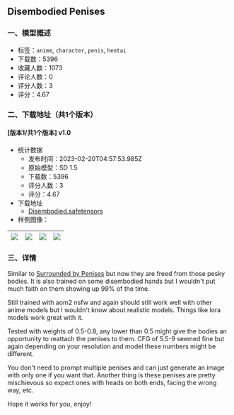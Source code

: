 ## Disembodied Penises
### 一、模型概述

- 标签：`anime`, `character`, `penis`, `hentai`
- 下载数：5396
- 收藏人数：1073
- 评论人数：0
- 评分人数：3
- 评分：4.67

### 二、下载地址（共1个版本）

#### [版本1/共1个版本] v1.0

- 统计数据
  - 发布时间：2023-02-20T04:57:53.985Z
  - 原始模型：SD 1.5
  - 下载数：5396
  - 评分人数：3
  - 评分：4.67
- 下载地址
  - [Disembodied.safetensors](https://civitai.com/api/download/models/12897)
- 样例图像：

| <img src="https://image.civitai.com/xG1nkqKTMzGDvpLrqFT7WA/ee12c66f-5567-40fd-10fe-7bf3a4da6900/width=450/124644.jpeg" /> | <img src="https://image.civitai.com/xG1nkqKTMzGDvpLrqFT7WA/d280df34-6440-4190-0451-6e23e9334000/width=450/124663.jpeg" /> | <img src="https://image.civitai.com/xG1nkqKTMzGDvpLrqFT7WA/44d24625-6fda-463d-dd5c-d5d9d9919100/width=450/124662.jpeg" /> | <img src="https://image.civitai.com/xG1nkqKTMzGDvpLrqFT7WA/b157cd15-e0d8-40c9-f8b2-1e5abab2e000/width=450/124661.jpeg" /> |
| ---- | ---- | ---- | ---- |


### 三、详情
<p>Similar to <a rel="ugc" href="https://civitai.com/models/10770/surrounded-by-penises">Surrounded by Penises</a> but now they are freed from those pesky bodies. It is also trained on some disembodied hands but I wouldn't put much faith on them showing up 99% of the time.</p><p></p><p>Still trained with aom2 nsfw and again should still work well with other anime models but I wouldn't know about realistic models. Things like lora models work great with it.</p><p></p><p>Tested with weights of 0.5-0.8, any lower than 0.5 might give the bodies an opportunity to reattach the penises to them. CFG of 5.5-9 seemed fine but again depending on your resolution and model these numbers might be different.</p><p></p><p>You don't need to prompt multiple penises and can just generate an image with only one if you want that. Another thing is these penises are pretty mischievous so expect ones with heads on both ends, facing the wrong way, etc.</p><p></p><p>Hope it works for you, enjoy!</p>